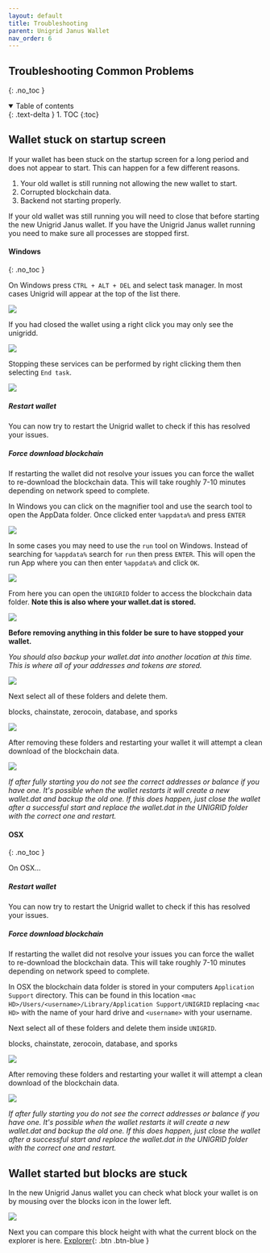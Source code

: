 ```yaml
---
layout: default
title: Troubleshooting
parent: Unigrid Janus Wallet
nav_order: 6
---
```


## Troubleshooting Common Problems
{: .no_toc }

<details open markdown="block">
  <summary>
    Table of contents
  </summary>
  {: .text-delta }
1. TOC
{:toc}
</details>

## Wallet stuck on startup screen

If your wallet has been stuck on the startup screen for a long period and does not appear to start. This can happen for a few different reasons.

1.  Your old wallet is still running not allowing the new wallet to start.
2.  Corrupted blockchain data.
3.  Backend not starting properly.

If your old wallet was still running you will need to close that before starting the new Unigrid Janus wallet. If you have the Unigrid Janus wallet running you need to make sure all processes are stopped first.

#### Windows

{: .no_toc }

On Windows press `CTRL + ALT + DEL` and select task manager. In most cases Unigrid will appear at the top of the list there.

![](../../assets/images/task-manager.png)

If you had closed the wallet using a right click you may only see the unigridd.

![](../../assets/images/only-unigridd.png)

Stopping these services can be performed by right clicking them then selecting `End task`.

![](../../assets/images/end-task.png)

##### Restart wallet

You can now try to restart the Unigrid wallet to check if this has resolved your issues.

##### Force download blockchain

If restarting the wallet did not resolve your issues you can force the wallet to re-download the blockchain data. This will take roughly 7-10 minutes depending on network speed to complete.

In Windows you can click on the magnifier tool and use the search tool to open the AppData folder. Once clicked enter `%appdata%` and press `ENTER`

![](../../assets/images/appdata.png)

In some cases you may need to use the `run` tool on Windows. Instead of searching for `%appdata%` search for `run` then press `ENTER`. This will open the run App where you can then enter `%appdata%` and click `OK`.

![](../../assets/images/run.png)

From here you can open the `UNIGRID` folder to access the blockchain data folder. **Note this is also where your wallet.dat is stored.**

![](../../assets/images/ugd-folder.png)

**Before removing anything in this folder be sure to have stopped your wallet.**

_You should also backup your wallet.dat into another location at this time. This is where all of your addresses and tokens are stored._

![](../../assets/images/wallet-dat.png)

Next select all of these folders and delete them. 

blocks, chainstate, zerocoin, database, and sporks

![](../../assets/images/ugd-folder-contents.png)

After removing these folders and restarting your wallet it will attempt a clean download of the blockchain data.

![](../../assets/images/blockchain-download.png)

_If after fully starting you do not see the correct addresses or balance if you have one. It's possible when the wallet restarts it will create a new wallet.dat and backup the old one. If this does happen, just close the wallet after a successful start and replace the wallet.dat in the UNIGRID folder with the correct one and restart._

#### OSX

{: .no_toc }

On OSX...

##### Restart wallet



You can now try to restart the Unigrid wallet to check if this has resolved your issues.

##### Force download blockchain

If restarting the wallet did not resolve your issues you can force the wallet to re-download the blockchain data. This will take roughly 7-10 minutes depending on network speed to complete.

In OSX the blockchain data folder is stored in your computers `Application Support` directory. This can be found in this location `<mac HD>/Users/<username>/Library/Application Support/UNIGRID` replacing `<mac HD>` with the name of your hard drive and `<username>` with your username.

Next select all of these folders and delete them inside `UNIGRID`. 

blocks, chainstate, zerocoin, database, and sporks

![](../../assets/images/mac-folders.png)

After removing these folders and restarting your wallet it will attempt a clean download of the blockchain data.

![](../../assets/images/blockchain-download.png)

_If after fully starting you do not see the correct addresses or balance if you have one. It's possible when the wallet restarts it will create a new wallet.dat and backup the old one. If this does happen, just close the wallet after a successful start and replace the wallet.dat in the UNIGRID folder with the correct one and restart._

## Wallet started but blocks are stuck

In the new Unigrid Janus wallet you can check what block your wallet is on by mousing over the blocks icon in the lower left.

![](../../assets/images/block-count.png)

Next you can compare this block height with what the current block on the explorer is here. [Explorer](https://explorer.unigrid.org/){: .btn .btn-blue }

